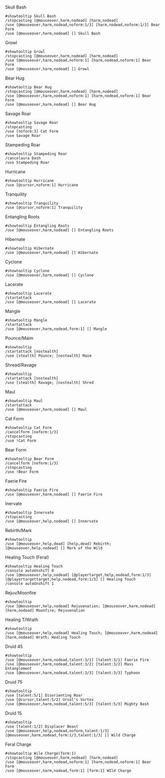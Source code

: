 Skull Bash
```
#showtooltip Skull Bash
/stopcasting [@mouseover,harm,nodead] [harm,nodead]
/use [@mouseover,harm,nodead,noform:1/3] [harm,nodead,noform:1/3] Bear Form
/use [@mouseover,harm,nodead] [] Skull Bash
```

Growl
```
#showtooltip Growl
/stopcasting [@mouseover,harm,nodead] [harm,nodead]
/use [@mouseover,harm,nodead,noform:1] [harm,nodead,noform:1] Bear Form
/use [@mouseover,harm,nodead] [] Growl
```

Bear Hug
```
#showtooltip Bear Hug
/stopcasting [@mouseover,harm,nodead] [harm,nodead]
/use [@mouseover,harm,nodead,noform:1] [harm,nodead,noform:1] Bear Form
/use [@mouseover,harm,nodead] [] Bear Hug
```

Savage Roar
```
#showtooltip Savage Roar
/stopcasting
/use [noform:3] Cat Form
/use Savage Roar
```

Stampeding Roar
```
#showtooltip Stampeding Roar
/cancelaura Dash
/use Stampeding Roar
```

Hurricane
```
#showtooltip Hurricane
/use [@cursor,noform:1] Hurricane
```

Tranquility
```
#showtooltip Tranquility
/use [@cursor,noform:1] Tranquility
```

Entangling Roots
```
#showtooltip Entangling Roots
/use [@mouseover,harm,nodead] [] Entangling Roots
```

Hibernate
```
#showtooltip Hibernate
/use [@mouseover,harm,nodead] [] Hibernate
```

Cyclone
```
#showtooltip Cyclone
/use [@mouseover,harm,nodead] [] Cyclone
```

Lacerate
```
#showtooltip Lacerate
/startattack 
/use [@mouseover,harm,nodead] [] Lacerate
```

Mangle
```
#showtooltip Mangle
/startattack 
/use [@mouseover,harm,nodead,form:1] [] Mangle
```

Pounce/Maim
```
#showtooltip
/startattack [nostealth]
/use [stealth] Pounce; [nostealth] Maim
```

Shread/Ravage
```
#showtooltip
/startattack [nostealth]
/use [stealth] Ravage; [nostealth] Shred
```

Maul
```
#showtooltip Maul
/startattack 
/use [@mouseover,harm,nodead] [] Maul
```

Cat Form
```
#showtooltip Cat Form
/cancelform [noform:1/3]
/stopcasting
/use !Cat Form
```

Bear Form
```
#showtooltip Bear Form
/cancelform [noform:1/3]
/stopcasting
/use !Bear Form
```

Faerie Fire
```
#showtooltip Faerie Fire
/use [@mouseover,harm,nodead] [] Faerie Fire
```

Inervate
```
#showtooltip Innervate
/stopcasting
/use [@mouseover,help,nodead] [] Innervate
```

Rebirth/Mark
```
#showtooltip
/use [@mouseover,help,dead] [help,dead] Rebirth; [@mouseover,help,nodead] [] Mark of the Wild
```

Healing Touch (Feral)
```
#showtooltip Healing Touch
/console autoUnshift 0
/use [@mouseover,help,nodead] [@playertarget,help,nodead,form:1/3] [@playertargettarget,help,nodead,form:1/3] [] Healing Touch
/console autoUnshift 1
```

Rejuv/Moonfire
```
#showtooltip 
/use [@mouseover,help,nodead] Rejuvenation; [@mouseover,harm,nodead] [harm,nodead] Moonfire; Rejuvenation
```

Healing T/Wrath
```
#showtooltip 
/use [@mouseover,help,nodead] Healing Touch; [@mouseover,harm,nodead] [harm,nodead] Wrath; Healing Touch
```

Druid 45
```
#showtooltip
/use [@mouseover,harm,nodead,talent:3/1] [talent:3/1] Faerie Fire
/use [@mouseover,harm,nodead,talent:3/2] [talent:3/2] Mass Entanglement
/use [@mouseover,harm,nodead,talent:3/3] [talent:3/3] Typhoon
```

Druid 75
```
#showtooltip
/use [talent:5/1] Disorienting Roar
/use [@cursor,talent:5/2] Ursol's Vortex
/use [@mouseover,harm,nodead,talent:5/3] [talent:5/3] Mighty Bash 
```

Druid 15
```
#showtooltip
/use [talent:1/2] Displacer Beast
/use [@mouseover,help,nodead,noform,talent:1/3][@mouseover,harm,nodead,form:1/3,talent:1/3] [] Wild Charge
```

Feral Charge
```
#showtooltip Wile Charge(form:1)
/stopcasting [@mouseover,harm,nodead] [harm,nodead]
/use [@mouseover,harm,nodead,noform:1] [harm,nodead,noform:1] Bear Form
/use [@mouseover,harm,nodead,form:1] [form:1] WIld Charge
```

